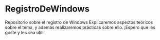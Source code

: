 # RegistroDeWindows
Repositorio sobre el registro de Windows
Explicaremos aspectos teóricos sobre el tema, y además realizaremos prácticas sobre ello.
¡Espero que les guste y les sea útil!
